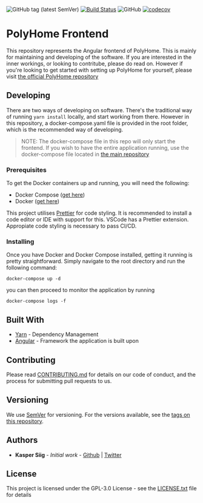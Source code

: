 ![GitHub tag (latest SemVer)](https://img.shields.io/github/tag/polyhome/frontend?color=green)
[![Build Status](https://travis-ci.com/polyhome/frontend.svg?branch=master)](https://travis-ci.com/polyhome/frontend)
![GitHub](https://img.shields.io/github/license/polyhome/frontend)
[![codecov](https://codecov.io/gh/polyhome/frontend/branch/master/graph/badge.svg)](https://codecov.io/gh/polyhome/frontend)

# PolyHome Frontend

This repository represents the Angular frontend of PolyHome. This is mainly for maintaining and developing of the software. If you are interested in the inner workings, or looking to contritube, please do read on. However if you're looking to get started with setting up PolyHome for yourself, please visit [the official PolyHome repository](https://github.com/polyhome/polyhome)

## Developing

There are two ways of developing on software. There's the traditional way of running `yarn install` locally, and start working from there. However in this repository, a docker-compose.yaml file is provided in the root folder, which is the recommended way of developing.

> NOTE: The docker-compose file in this repo will only start the frontend. If you wish to have the entire application running, use the docker-compose file located in [the main repository](https://polyhome/polyhome)

### Prerequisites

To get the Docker containers up and running, you will need the following:

- Docker Compose ([get here](https://github.com/docker/compose/releases))
- Docker ([get here](https://get.docker.com))

This project utilises [Prettier](https://prettier.io/) for code styling. It is recommended to install a code editor or IDE with support for this. VSCode has a Prettier extension. Appropiate code styling is necessary to pass CI/CD.

### Installing

Once you have Docker and Docker Compose installed, getting it running is pretty straightforward. Simply navigate to the root directory and run the following command:

```
docker-compose up -d
```

you can then proceed to monitor the application by running

```
docker-compose logs -f
```

## Built With

- [Yarn](https://yarnpkg.com/en/) - Dependency Management
- [Angular](https://angular.io/) - Framework the application is built upon

## Contributing

Please read [CONTRIBUTING.md](https://github.com/polyhome/frontend/CONTRIBUTING.md) for details on our code of conduct, and the process for submitting pull requests to us.

## Versioning

We use [SemVer](http://semver.org/) for versioning. For the versions available, see the [tags on this repository](https://github.com/polyhome/frontend/tags).

## Authors

- **Kasper Siig** - _Initial work_ - [Github](https://github.com/KSiig) | [Twitter](https://twitter.com/knsiig)

## License

This project is licensed under the GPL-3.0 License - see the [LICENSE.txt](LICENSE.txt) file for details
